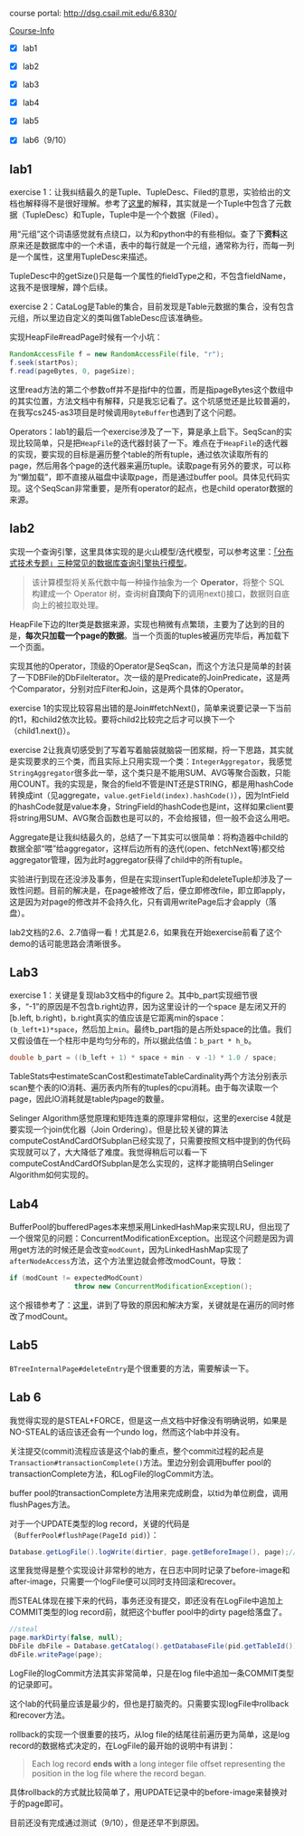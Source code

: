 course portal: http://dsg.csail.mit.edu/6.830/

[Course-Info](./courseinfo.md)



- [x] lab1
- [x] lab2
- [x] lab3
- [x] lab4
- [x] lab5
- [x] lab6（9/10）



## lab1

exercise 1：让我纠结最久的是Tuple、TupleDesc、Filed的意思，实验给出的文档也解释得不是很好理解。参考了[这里](https://zhang-each.github.io/2022/02/17/simpledb1/)的解释，其实就是一个Tuple中包含了元数据（TupleDesc）和Tuple，Tuple中是一个个数据（Filed）。

用“元组”这个词语感觉就有点绕口，以为和python中的有些相似。查了下**资料**这原来还是数据库中的一个术语，表中的每行就是一个元组，通常称为行，而每一列是一个属性，这里用TupleDesc来描述。

TupleDesc中的getSize()只是每一个属性的fieldType之和，不包含fieldName，这我不是很理解，蹲个后续。

exercise 2：CataLog是Table的集合，目前发现是Table元数据的集合，没有包含元组，所以里边自定义的类叫做TableDesc应该准确些。

实现HeapFile#readPage时候有一个小坑：

```java
RandomAccessFile f = new RandomAccessFile(file, "r");
f.seek(startPos);
f.read(pageBytes, 0, pageSize);
```

这里read方法的第二个参数off并不是指f中的位置，而是指pageBytes这个数组中的其实位置，方法文档中有解释，只是我忘记看了。这个坑感觉还是比较普遍的，在我写cs245-as3项目是时候调用`ByteBuffer`也遇到了这个问题。

Operators：lab1的最后一个exercise涉及了一下，算是承上启下。SeqScan的实现比较简单，只是把`HeapFile`的迭代器封装了一下。难点在于`HeapFile`的迭代器的实现，要实现的目标是遍历整个table的所有tuple，通过依次读取所有的page，然后用各个page的迭代器来遍历tuple。读取page有另外的要求，可以称为“懒加载”，即不直接从磁盘中读取page，而是通过buffer pool。具体见代码实现。这个SeqScan非常重要，是所有operator的起点，也是child operator数据的来源。



## lab2

实现一个查询引擎，这里具体实现的是火山模型/迭代模型，可以参考这里：[「分布式技术专题」三种常见的数据库查询引擎执行模型](http://blog.itpub.net/69982626/viewspace-2756672/)。

> 该计算模型将关系代数中每一种操作抽象为一个 **Operator**，将整个 SQL 构建成一个 Operator 树，查询树**自顶向下**的调用next()接口，数据则自底向上的被拉取处理。

HeapFile下边的Iter类是数据来源，实现也稍微有点繁琐，主要为了达到的目的是，**每次只加载一个page的数据**。当一个页面的tuples被遍历完毕后，再加载下一个页面。

实现其他的Operator，顶级的Operator是SeqScan，而这个方法只是简单的封装了一下DBFile的DbFileIterator。次一级的是Predicate的JoinPredicate，这是两个Comparator，分别对应Filter和Join，这是两个具体的Operator。

exercise 1的实现比较容易出错的是Join#fetchNext()，简单来说要记录一下当前的t1，和child2依次比较。要将child2比较完之后才可以换下一个（child1.next()）。

exercise 2让我真切感受到了写着写着脑袋就脑袋一团浆糊，捋一下思路，其实就是实现要求的三个类，而且实际上只用实现一个类：`IntegerAggregator`，我感觉`StringAggregator`很多此一举，这个类只是不能用SUM、AVG等聚合函数，只能用COUNT。我的实现是，聚合的field不管是INT还是STRING，都是用hashCode转换成int（见aggregate，`value.getField(index).hashCode()`），因为IntField的hashCode就是value本身，StringField的hashCode也是int，这样如果client要将string用SUM、AVG聚合函数也是可以的，不会给报错，但一般不会这么用吧。

Aggregate是让我纠结最久的，总结了一下其实可以很简单：将构造器中child的数据全部“喂”给aggregator，这样后边所有的迭代(open、fetchNext等)都交给aggregator管理，因为此时aggregator获得了child中的所有tuple。

实验进行到现在还没涉及事务，但是在实现insertTuple和deleteTuple却涉及了一致性问题。目前的解决是，在page被修改了后，便立即修改file，即立即apply，这是因为对page的修改并不会持久化，只有调用writePage后才会apply（落盘）。

lab2文档的2.6、2.7值得一看！尤其是2.6，如果我在开始exercise前看了这个demo的话可能思路会清晰很多。

## Lab3

exercise 1：关键是复现lab3文档中的figure 2。其中b_part实现细节很多，“-1”的原因是不包含b.right边界，因为这里设计的一个space 是左闭又开的[b.left, b.right)，b.right真实的值应该是它距离min的space：`(b_left+1)*space`，然后加上`min`。最终b_part指的是占所处space的比值。我们又假设值在一个柱形中是均匀分布的，所以据此估值：`b_part * h_b`。

```java
double b_part = ((b_left + 1) * space + min - v -1) * 1.0 / space;
```

TableStats中estimateScanCost和estimateTableCardinality两个方法分别表示scan整个表的IO消耗、遍历表内所有的tuples的cpu消耗。由于每次读取一个page，因此IO消耗就是table内page的数量。

Selinger Algorithm感觉原理和矩阵连乘的原理非常相似，这里的exercise 4就是要实现一个join优化器（Join Ordering）。但是比较关键的算法computeCostAndCardOfSubplan已经实现了，只需要按照文档中提到的伪代码实现就可以了，大大降低了难度。我觉得稍后可以看一下computeCostAndCardOfSubplan是怎么实现的，这样才能搞明白Selinger Algorithm如何实现的。



## Lab4

BufferPool的bufferedPages本来想采用LinkedHashMap来实现LRU，但出现了一个很常见的问题：ConcurrentModificationException。出现这个问题是因为调用get方法的时候还是会改变`modCount`，因为LinkedHashMap实现了`afterNodeAccess`方法，这个方法里边就会修改modCount，导致：

```java
if (modCount != expectedModCount)
                throw new ConcurrentModificationException();
```

这个报错参考了：[这里](https://blog.csdn.net/weixin_38802600/article/details/108622827)，讲到了导致的原因和解决方案，关键就是在遍历的同时修改了modCount。



## Lab5

`BTreeInternalPage#deleteEntry`是个很重要的方法，需要解读一下。





## Lab 6

我觉得实现的是STEAL+FORCE，但是这一点文档中好像没有明确说明，如果是NO-STEAL的话应该还会有一个undo log，然而这个lab中并没有。

关注提交(commit)流程应该是这个lab的重点，整个commit过程的起点是`Transaction#transactionComplete()`方法。里边分别会调用buffer pool的transactionComplete方法，和LogFile的logCommit方法。

buffer pool的transactionComplete方法用来完成刷盘，以tid为单位刷盘，调用flushPages方法。

对于一个UPDATE类型的log record，关键的代码是（`BufferPool#flushPage(PageId pid)`）：

```java
Database.getLogFile().logWrite(dirtier, page.getBeforeImage(), page);//tid, before-image, after-image
```

这里我觉得是整个实现设计非常秒的地方，在日志中同时记录了before-image和after-image，只需要一个logFile便可以同时支持回滚和recover。

而STEAL体现在接下来的代码，事务还没有提交，即还没有在LogFile中追加上COMMIT类型的log record前，就把这个buffer pool中的dirty page给落盘了。

```java
//steal
page.markDirty(false, null);
DbFile dbFile = Database.getCatalog().getDatabaseFile(pid.getTableId());
dbFile.writePage(page);
```

LogFile的logCommit方法其实非常简单，只是在log file中追加一条COMMIT类型的记录即可。



这个lab的代码量应该是最少的，但也是打脑壳的。只需要实现logFile中rollback和recover方法。

rollback的实现一个很重要的技巧，从log file的结尾往前遍历更为简单，这是log record的数据格式决定的，在LogFile的最开始的说明中有讲到：

>Each log record **ends with** a long integer file offset representing the position in the log file where the record began.

具体rollback的方式就比较简单了，用UPDATE记录中的before-image来替换对于的page即可。

目前还没有完成通过测试（9/10），但是还早不到原因。





